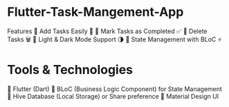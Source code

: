 # Flutter-Task-Mangement-App

Features 
 Add Tasks Easily 📝 
 Mark Tasks as Completed ✅ 
 Delete Tasks 🗑️ 
 Light & Dark Mode Support 🌗 
 State Management with BLoC ⚡ 

# Tools & Technologies 
 Flutter (Dart) 
 BLoC (Business Logic Component) for State Management 
 Hive Database (Local Storage) or Share preference 
 Material Design UI 

